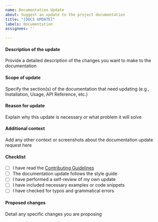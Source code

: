 ```yaml
---
name: Documentation Update
about: Suggest an update to the project documentation
title: "[DOCS UPDATE]"
labels: documentation
assignees: ''

---
```


#### Description of the update

Provide a detailed description of the changes you want to make to the documentation

#### Scope of update

Specify the section(s) of the documentation that need updating (e.g., Installation, Usage, API Reference, etc.)

#### Reason for update

Explain why this update is necessary or what problem it will solve

#### Additional context

Add any other context or screenshots about the documentation update request here

#### Checklist

-   [ ] I have read the [Contributing Guidelines](https://github.com/subhranil002/Library-Management-System-Backend/blob/main/.github/CONTRIBUTING.md)
-   [ ] The documentation update follows the style guide
-   [ ] I have performed a self-review of my own update
-   [ ] I have included necessary examples or code snippets
-   [ ] I have checked for typos and grammatical errors

#### Proposed changes

Detail any specific changes you are proposing
